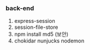 ### back-end

1. express-session
2. session-file-store
3. npm install md5 (보안)
4. chokidar nunjucks nodemon
